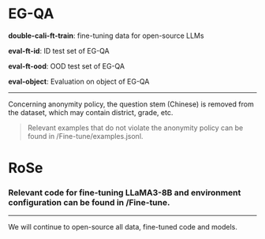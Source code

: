 # EG-QA

**double-cali-ft-train**: fine-tuning data for open-source LLMs

**eval-ft-id**: ID test set of EG-QA

**eval-ft-ood**: OOD test set of EG-QA

**eval-object**: Evaluation on object of EG-QA

---

Concerning anonymity policy, the question stem (Chinese) is removed from the dataset, which may contain district, grade, etc. 

> Relevant examples that do not violate the anonymity policy can be found in /Fine-tune/examples.jsonl.

# RoSe

### Relevant code for fine-tuning LLaMA3-8B and environment configuration can be found in /Fine-tune.

---

We will continue to open-source all data, fine-tuned code and models. 


